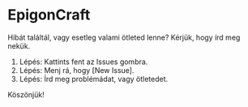 # EpigonCraft

Hibát találtál, vagy esetleg valami ötleted lenne? Kérjük, hogy írd meg nekük.

1. Lépés: Kattints fent az Issues gombra.
2. Lépés: Menj rá, hogy [New Issue].
3. Lépés: Írd meg problémádat, vagy ötletedet.

Köszönjük!
